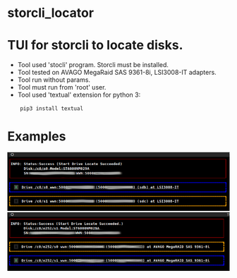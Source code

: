 # storcli_locator
# TUI for storcli to locate disks.

* Tool used 'stocli' program. Storcli must be installed.
* Tool tested on AVAGO MegaRaid SAS 9361-8i, LSI3008-IT adapters.
* Tool run without params.
* Tool must run from 'root' user.
* Tool used 'textual' extension for python 3:
```
    pip3 install textual
```


# Examples
![1](storcli_locator1.png)
![2](storcli_locator2.png)
